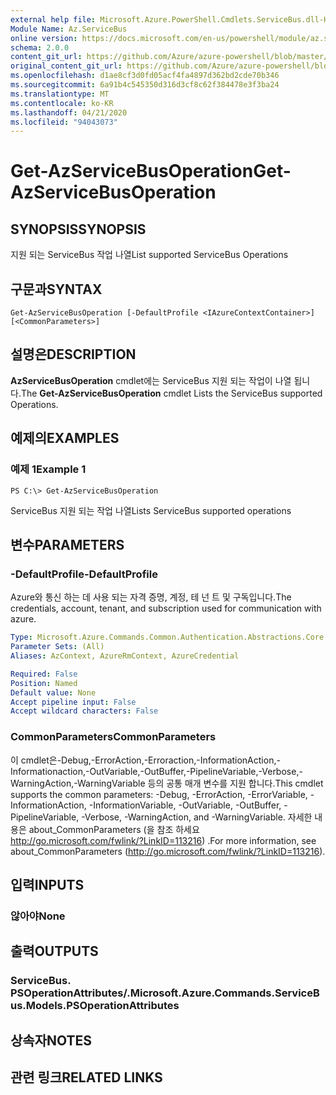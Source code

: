 ```yaml
---
external help file: Microsoft.Azure.PowerShell.Cmdlets.ServiceBus.dll-Help.xml
Module Name: Az.ServiceBus
online version: https://docs.microsoft.com/en-us/powershell/module/az.servicebus/get-azservicebusoperation
schema: 2.0.0
content_git_url: https://github.com/Azure/azure-powershell/blob/master/src/ServiceBus/ServiceBus/help/Get-AzServiceBusOperation.md
original_content_git_url: https://github.com/Azure/azure-powershell/blob/master/src/ServiceBus/ServiceBus/help/Get-AzServiceBusOperation.md
ms.openlocfilehash: d1ae8cf3d0fd05acf4fa4897d362bd2cde70b346
ms.sourcegitcommit: 6a91b4c545350d316d3cf8c62f384478e3f3ba24
ms.translationtype: MT
ms.contentlocale: ko-KR
ms.lasthandoff: 04/21/2020
ms.locfileid: "94043073"
---
```

# <span data-ttu-id="a70e4-101">Get-AzServiceBusOperation</span><span class="sxs-lookup"><span data-stu-id="a70e4-101">Get-AzServiceBusOperation</span></span>

## <span data-ttu-id="a70e4-102">SYNOPSIS</span><span class="sxs-lookup"><span data-stu-id="a70e4-102">SYNOPSIS</span></span>
<span data-ttu-id="a70e4-103">지원 되는 ServiceBus 작업 나열</span><span class="sxs-lookup"><span data-stu-id="a70e4-103">List supported ServiceBus Operations</span></span>

## <span data-ttu-id="a70e4-104">구문과</span><span class="sxs-lookup"><span data-stu-id="a70e4-104">SYNTAX</span></span>

```
Get-AzServiceBusOperation [-DefaultProfile <IAzureContextContainer>] [<CommonParameters>]
```

## <span data-ttu-id="a70e4-105">설명은</span><span class="sxs-lookup"><span data-stu-id="a70e4-105">DESCRIPTION</span></span>
<span data-ttu-id="a70e4-106">**AzServiceBusOperation** cmdlet에는 ServiceBus 지원 되는 작업이 나열 됩니다.</span><span class="sxs-lookup"><span data-stu-id="a70e4-106">The **Get-AzServiceBusOperation** cmdlet Lists the ServiceBus supported Operations.</span></span>

## <span data-ttu-id="a70e4-107">예제의</span><span class="sxs-lookup"><span data-stu-id="a70e4-107">EXAMPLES</span></span>

### <span data-ttu-id="a70e4-108">예제 1</span><span class="sxs-lookup"><span data-stu-id="a70e4-108">Example 1</span></span>
```
PS C:\> Get-AzServiceBusOperation
```

<span data-ttu-id="a70e4-109">ServiceBus 지원 되는 작업 나열</span><span class="sxs-lookup"><span data-stu-id="a70e4-109">Lists ServiceBus supported operations</span></span>

## <span data-ttu-id="a70e4-110">변수</span><span class="sxs-lookup"><span data-stu-id="a70e4-110">PARAMETERS</span></span>

### <span data-ttu-id="a70e4-111">-DefaultProfile</span><span class="sxs-lookup"><span data-stu-id="a70e4-111">-DefaultProfile</span></span>
<span data-ttu-id="a70e4-112">Azure와 통신 하는 데 사용 되는 자격 증명, 계정, 테 넌 트 및 구독입니다.</span><span class="sxs-lookup"><span data-stu-id="a70e4-112">The credentials, account, tenant, and subscription used for communication with azure.</span></span>

```yaml
Type: Microsoft.Azure.Commands.Common.Authentication.Abstractions.Core.IAzureContextContainer
Parameter Sets: (All)
Aliases: AzContext, AzureRmContext, AzureCredential

Required: False
Position: Named
Default value: None
Accept pipeline input: False
Accept wildcard characters: False
```

### <span data-ttu-id="a70e4-113">CommonParameters</span><span class="sxs-lookup"><span data-stu-id="a70e4-113">CommonParameters</span></span>
<span data-ttu-id="a70e4-114">이 cmdlet은-Debug,-ErrorAction,-Erroraction,-InformationAction,-Informationaction,-OutVariable,-OutBuffer,-PipelineVariable,-Verbose,-WarningAction,-WarningVariable 등의 공통 매개 변수를 지원 합니다.</span><span class="sxs-lookup"><span data-stu-id="a70e4-114">This cmdlet supports the common parameters: -Debug, -ErrorAction, -ErrorVariable, -InformationAction, -InformationVariable, -OutVariable, -OutBuffer, -PipelineVariable, -Verbose, -WarningAction, and -WarningVariable.</span></span> <span data-ttu-id="a70e4-115">자세한 내용은 about_CommonParameters (을 참조 하세요 http://go.microsoft.com/fwlink/?LinkID=113216) .</span><span class="sxs-lookup"><span data-stu-id="a70e4-115">For more information, see about_CommonParameters (http://go.microsoft.com/fwlink/?LinkID=113216).</span></span>

## <span data-ttu-id="a70e4-116">입력</span><span class="sxs-lookup"><span data-stu-id="a70e4-116">INPUTS</span></span>

### <span data-ttu-id="a70e4-117">않아야</span><span class="sxs-lookup"><span data-stu-id="a70e4-117">None</span></span>

## <span data-ttu-id="a70e4-118">출력</span><span class="sxs-lookup"><span data-stu-id="a70e4-118">OUTPUTS</span></span>

### <span data-ttu-id="a70e4-119">ServiceBus. PSOperationAttributes/.</span><span class="sxs-lookup"><span data-stu-id="a70e4-119">Microsoft.Azure.Commands.ServiceBus.Models.PSOperationAttributes</span></span>

## <span data-ttu-id="a70e4-120">상속자</span><span class="sxs-lookup"><span data-stu-id="a70e4-120">NOTES</span></span>

## <span data-ttu-id="a70e4-121">관련 링크</span><span class="sxs-lookup"><span data-stu-id="a70e4-121">RELATED LINKS</span></span>

